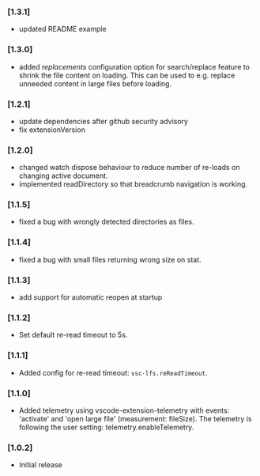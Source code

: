 
### [1.3.1]
- updated README example

### [1.3.0]
- added *replacements* configuration option for search/replace feature to shrink the file content on loading. This can be used to e.g. replace unneeded content in large files before loading.

### [1.2.1]
- update dependencies after github security advisory
- fix extensionVersion

### [1.2.0]
- changed watch dispose behaviour to reduce number of re-loads on changing active document.
- implemented readDirectory so that breadcrumb navigation is working.

### [1.1.5]
- fixed a bug with wrongly detected directories as files.

### [1.1.4]
- fixed a bug with small files returning wrong size on stat.

### [1.1.3]
- add support for automatic reopen at startup

### [1.1.2]
- Set default re-read timeout to 5s.

### [1.1.1]
- Added config for re-read timeout: `vsc-lfs.reReadTimeout`.

### [1.1.0]

- Added telemetry using vscode-extension-telemetry with events: 'activate' and 'open large file' (measurement: fileSize). The telemetry is following the user setting: telemetry.enableTelemetry.
### [1.0.2]
- Initial release
